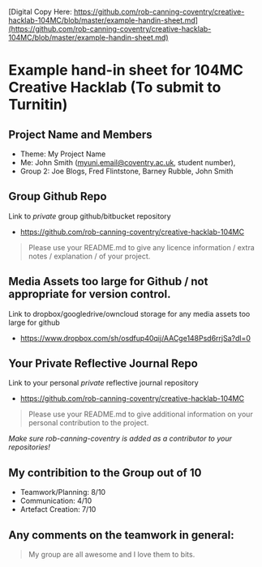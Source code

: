 [Digital Copy Here: https://github.com/rob-canning-coventry/creative-hacklab-104MC/blob/master/example-handin-sheet.md](https://github.com/rob-canning-coventry/creative-hacklab-104MC/blob/master/example-handin-sheet.md)

# Example hand-in sheet for 104MC Creative Hacklab (To submit to Turnitin)

## Project Name and Members

- Theme: My Project Name
- Me: John Smith (<myuni.email@coventry.ac.uk>, student number),
- Group 2: Joe Blogs, Fred Flintstone, Barney Rubble, John Smith

## Group Github Repo

Link to *private* group github/bitbucket repository

- https://github.com/rob-canning-coventry/creative-hacklab-104MC

> Please use your README.md to give any licence information / extra notes / explanation / of your project.

## Media Assets too large for Github / not appropriate for version control.

Link to dropbox/googledrive/owncloud storage for any media assets too large for github

- https://www.dropbox.com/sh/osdfup40qij/AACge148Psd6rrjSa?dl=0

## Your Private Reflective Journal Repo
Link to your personal *private* reflective journal repository

- https://github.com/rob-canning-coventry/creative-hacklab-104MC

> Please use your README.md to give additional information  on your personal contribution to the project.

_Make sure rob-canning-coventry is added as a contributor to your repositories!_

## My contribition to the Group out of 10

 - Teamwork/Planning: 8/10
 - Communication: 4/10
 - Artefact Creation: 7/10

## Any comments on the teamwork in general:
> My group are all awesome and I love them to bits.
